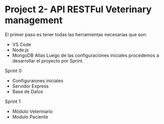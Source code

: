 # Project 2- API RESTFul Veterinary management
El primer paso es tener todas las herramientas necesarias que son:
* VS Code
* Node.js
* MongoDB Atlas
Luego de las configuraciones iniciales procedemos a desarrollar el proyecto por Sprint.

Sprint 0
- Configuraiones iniciales
- Servidor Express
- Base de Datos

Sprint 1
- Módulo Veterinario
- Modulo Paciente
